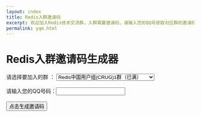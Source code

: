 ```yaml
---
layout: index
title: Redis入群邀请码
excerpt: 欢迎加入Redis技术交流群，入群需要邀请码，请输入您的QQ号获取对应群的邀请码。
permalink: yqm.html
---
```


<h1>Redis入群邀请码生成器</h1>

<div class='home-intro home-section'>
	请选择要加入的群 ：
	<select id="qunList">
		<option value="521503946">Redis中国用户组(CRUG)1群（已满）</option>
		<option value="374538650">Redis中国用户组(CRUG)2群（已满）</option>
		<option value="46859267" >Redis中国用户组(CRUG)3群（已满）</option>
		<option value="112121693">Redis中国用户组(CRUG)4群（已满）</option>
		<option value="187095642">Redis中国用户组(CRUG)5群（已满）</option>
		<option value="492022240">Redis中国用户组(CRUG)6群（已满）</option>
		<option value="579708237">Redis中国用户组(CRUG)7群 579708237</option>
		<option value="163264749">Redis java群1 （已满）</option>
		<option value="209751645">Redis java群2 （已满）</option>
		<option value="197643943">Redis java群3 （已满）</option>
		<option value="196677524">Redis java群4 196677524</option>
		<option value="69287882" >Redis 脚本群1 （已满）</option>
		<option value="197102873">Redis 脚本群2 197102873</option>
		<option value="163269313">Redis c,c++,c#群1（已满）</option>
		<option value="196677856">Redis c,c++,c#群2 196677856</option>
		<option value="163265386">Redis PHP群1（已满）</option>
		<option value="196677618">Redis PHP群2（已满）</option>
		<option value="101559211">Redis PHP群3 101559211</option>
	</select>
	<br/>
	<br/>
	请输入您的QQ号码：<input type="text" id="qqcode" />
	<br/>
	<br/>
	<input type="button" value="点击生成邀请码" onclick="generateCode()"/>
	<br/>
	<br/>
	<h2 id="yqmcode" style="color:#ff0000;">&nbsp;</h2>
</div>

<script src='./js/md5.js'></script>

<script>
	function generateCode(){
		var qunId = $("#qunList").val();
		var qqCode = $("#qqcode").val();
		if(qqCode==""){
			alert("QQ号码不能为空哦");
			return;
		}
		var r=/^[0-9]+.?[0-9]*$/;
        if(!r.test(qqCode)){ //isNaN也行的,正则可以随意扩展
            alert('请输入全数字的QQ号码');
			return;
        }
		
		var hash = hex_md5(qunId+"-"+qqCode);
		var yqm = "redis-"+ hash.substring(0,4) + "-" + hash.substring(28,32);
		$("#yqmcode").html("您的邀请码是："+yqm);
	}
</script>